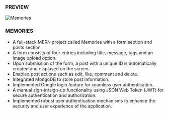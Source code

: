 ### PREVIEW

![Memories](https://i.ibb.co/SRkYsMV/preview.png)

### MEMORIES

- A full-stack MERN project called Memories with a form section and posts section.
- A form consists of four entries including title, message, tags and an image upload option.
- Upon submission of the form, a post with a unique ID is automatically created and displayed on the screen.
- Enabled post actions such as edit, like, comment and delete.
- Integrated MongoDB to store post information.
- Implemented Google login feature for seamless user authentication.
- A manual sign-in/sign-up functionality using JSON Web Token (JWT) for secure authentication and authorization.
- Implemented robust user authentication mechanisms to enhance the security and user experience of the application.
